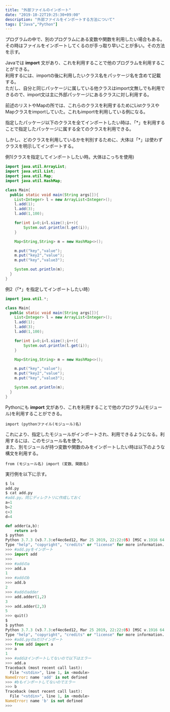 ```yaml
---
title: "外部ファイルのインポート"
date: "2019-10-22T19:25:30+09:00"
description: "外部ファイルをインポートする方法について"
tags: ["Java","Python"]
---
```


プログラムの中で、別のプログラムにある変数や関数を利用したい場合もある。その時はファイルをインポートしてくるのが手っ取り早いことが多い。その方法を示す。

<div class="note_content_by_programming_language" id="note_content_Java">

Javaでは **import** 文があり、これを利用することで他のプログラムを利用することができる。  
利用するには、importの後に利用したいクラス名をパッケージ名を含めて記載する。  
ただし、自分と同じパッケージに属している他クラスはimport文無しでも利用できるので、import文は主に外部パッケージにあるクラスに対し利用する。  

前述のリストやMapの所では、これらのクラスを利用するためにListクラスやMapクラスをimportしていた。これもimportを利用している例になる。  

指定したパッケージ以下のクラスを全てインポートしたい時は、「*」を利用することで指定したパッケージに属する全てのクラスを利用できる。

しかし、どのクラスを利用しているかを判別するために、大体は「*」は使わずクラスを明示してインポートする。  

例1(クラスを指定してインポートしたい時。大体はこっちを使用)

```java
import java.util.ArrayList;
import java.util.List;
import java.util.Map;
import java.util.HashMap;

class Main{
  public static void main(String args[]){
    List<Integer> l = new ArrayList<Integer>();
    l.add(1);
    l.add(3);
    l.add(1,100);

    for(int i=0;i<l.size();i++){
        System.out.println(l.get(i));
    }

    Map<String,String> m = new HashMap<>();

    m.put("key","value");
    m.put("key2","value");
    m.put("key","value3");

    System.out.println(m);
  }
}
```


例2（「*」を指定してインポートしたい時）  

```java
import java.util.*;

class Main{
  public static void main(String args[]){
    List<Integer> l = new ArrayList<Integer>();
    l.add(1);
    l.add(3);
    l.add(1,100);

    for(int i=0;i<l.size();i++){
        System.out.println(l.get(i));
    }

    Map<String,String> m = new HashMap<>();

    m.put("key","value");
    m.put("key2","value");
    m.put("key","value3");

    System.out.println(m);
  }
}
```


</div>
<div class="note_content_by_programming_language" id="note_content_Python">

Pythonにも **import** 文があり、これを利用することで他のプログラム(モジュール)を利用することができる。  


`import (pythonファイル(モジュール)名)`  


これにより、指定したモジュールがインポートされ、利用できるようになる。利用するには、このモジュール名を使う。  
また、別モジュールが持つ変数や関数のみをインポートしたい時は以下のような構文を利用する。

`from (モジュール名) import (変数、関数名)`  

実行例を以下に示す。

```python
$ ls
add.py
$ cat add.py
#add.py。同じディレクトリに作成しておく
a=1
b=2
c=3
d=4

def adder(a,b):
    return a+b
$ python
Python 3.7.3 (v3.7.3:ef4ec6ed12, Mar 25 2019, 22:22:05) [MSC v.1916 64 bit (AMD64)] on win32
Type "help", "copyright", "credits" or "license" for more information.
>>> #add.pyをインポート
>>> import add
>>> 
>>> #addのa
>>> add.a
1
>>> #addのb
>>> add.b
2
>>> #addのadder
>>> add.adder(1,2)
3
>>> add.adder(2,3) 
5
>>> quit()
$
$ python
Python 3.7.3 (v3.7.3:ef4ec6ed12, Mar 25 2019, 22:22:05) [MSC v.1916 64 bit (AMD64)] on win32
Type "help", "copyright", "credits" or "license" for more information.
>>> #add.pyのaだけインポート
>>> from add import a
>>> a
1
>>> #addはインポートしてないので以下はエラー
>>> add.a
Traceback (most recent call last):
  File "<stdin>", line 1, in <module>
NameError: name 'add' is not defined
>>> #bもインポートしてないのでエラー
>>> b 
Traceback (most recent call last):
  File "<stdin>", line 1, in <module>
NameError: name 'b' is not defined
>>>
```

</div>
